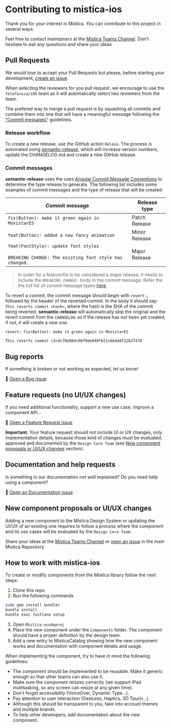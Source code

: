 # Contributing to mistica-ios

Thank you for your interest in Mística. You can contribute to this project in several ways:

Feel free to contact maintainers at the
[Mística Teams Channel](https://teams.microsoft.com/l/channel/19%3ad2e3607a32ec411b8bf492f43cd0fe0c%40thread.tacv2/General?groupId=e265fe99-929f-45d1-8154-699649674a40&tenantId=9744600e-3e04-492e-baa1-25ec245c6f10).
Don't hesitate to ask any questions and share your ideas

## Pull Requests

We would love to accept your Pull Requests but please, before starting your development,
[create an issue](https://github.com/Telefonica/mistica-ios/issues/new/choose).

When selecting the reviewers for you pull request, we encourage to use the `Telefonica/iOS` team as it will automatically select two reviewers from the team.

The prefered way to merge a pull request is by squashing all commits and combine them into one that will have a meaningful message following the ["Commit messages"](#commit-messages) guidelines.

### Release workflow

To create a new release, use the GitHub action `Relese`. The process is automated using [semantic-release](https://github.com/semantic-release/semantic-release), which will increase version numbers, update the CHANGELOG.md and create a new GitHub release. 

### Commit messages

**semantic-release** uses the uses [Angular Commit Message Conventions](https://github.com/angular/angular.js/blob/master/DEVELOPERS.md#-git-commit-guidelines) to determine the type release to generate. The following list includes some examples of commit messages and the type of release that will be created:

| Commit message                                                                                        | Release type               |
|-------------------------------------------------------------------------------------------------------|----------------------------|
| `fix(Button): make it green again in MovistarES`                                                      | Patch Release              |
| `feat(Button): added a new fancy animation`                                                           | Minor Release              |
| `feat(FontStyle): update font styles`<br><br>`BREAKING CHANGE: The existing font style has changed.`  | Major Release              |

> In order for a feature/fix to be considered a major release, it needs to include the `BREAKING CHANGE:` body in the commit message. Refer the the full list of commit message types [here](https://github.com/angular/angular.js/blob/master/DEVELOPERS.md#-git-commit-guidelines).


To revert a commit, the commit message should begin with `revert:`, followed by the header of the reverted commit. In the body it should say: `This reverts commit <hash>`, where the hash is the SHA of the commit being reverted. **semantic-release** will automatically skip the original and the revert commit from the `CHANGELOG.md` if the release has not been yet created, if not, it will create a new one.

```
revert: fix(Button): make it green again in MovistarES

This reverts commit c3cdc70e88dc0bf9de849fb21c6b4ddf22b27470
```

## Bug reports

If something is broken or not working as expected, let us know!

:bug: [Open a Bug issue](https://github.com/Telefonica/mistica-ios/issues/new?assignees=&labels=bug&template=bug_report.md&title=)

## Feature requests (no UI/UX changes)

If you need additional functionality, support a new use case, improve a component API...

:construction: [Open a Feature Request issue](https://github.com/Telefonica/mistica-ios/issues/new?assignees=&labels=enhancement&template=feature-request.md&title=)

**Important:** Your feature request should not include UI or UX changes, only implementation details, because
those kind of changes must be evaluated, approved and documented by the `Design Core Team` (see
[New component proposals or UI/UX changes](#new-component-proposals-or-uiux-changes) section).

## Documentation and help requests

Is something in our documentation not well explained? Do you need help using a component? 

:blue_book: [Open an Documentation issue](https://github.com/Telefonica/mistica-ios/issues/new?assignees=&labels=documentation&template=documentation-request.md&title=)

## New component proposals or UI/UX changes

Adding a new component to the Mística Design System or updating the UI/UX of an existing one requires to
follow a process where the component and its use cases will be evaluated by the `Design Core Team`.

Share your ideas at the
[Mística Teams Channel](https://teams.microsoft.com/l/channel/19%3ad2e3607a32ec411b8bf492f43cd0fe0c%40thread.tacv2/General?groupId=e265fe99-929f-45d1-8154-699649674a40&tenantId=9744600e-3e04-492e-baa1-25ec245c6f10)
or [open an issue](https://github.com/Telefonica/mistica/issues) in the main Mistica Repository

## How to work with mistica-ios

To create or modify components from the Mistica library follow the next steps:

1. Clone this repo
2. Run the following commands

```sh
sudo gem install bundler
bundle install
bundle exec fastlane setup
```

3. Open `Mistica.xcodeproj`
4. Place the new component under the `Components` folder. The component should have a proper definition by the design team.
5. Add a new entry to MisticaCatalog showing how the new component works and documentation with component details and usage.

When implementing the component, try to have in mind the following guidelines:

* The component should be implemented to be reusable. Make it generic enough so that other teams can also use it.
* Make sure the component reiszes correctly (we support iPad multitasking, so any screen can resize at any given time).
* Don't forget accessibility (VoiceOver, Dynamic Type...).
* Pay attention to user interaction (Gestures, Haptics, 3D Touch...)
* Although this should be transparent to you, take into account themes and multiple brands.
* To help other developers, add documentation about the new component.
